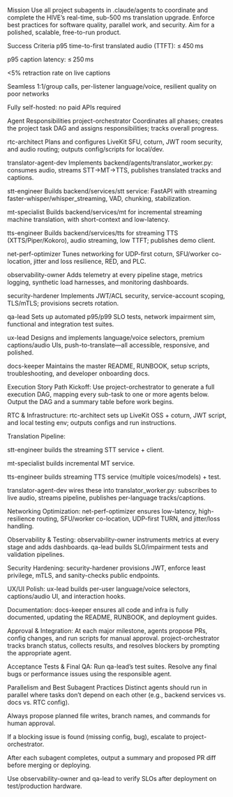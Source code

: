 Mission
Use all project subagents in .claude/agents to coordinate and complete the HIVE’s real-time, sub-500 ms translation upgrade. Enforce best practices for software quality, parallel work, and security. Aim for a polished, scalable, free-to-run product.

Success Criteria
p95 time-to-first translated audio (TTFT): ≤ 450 ms

p95 caption latency: ≤ 250 ms

<5% retraction rate on live captions

Seamless 1:1/group calls, per-listener language/voice, resilient quality on poor networks

Fully self-hosted: no paid APIs required

Agent Responsibilities
project-orchestrator
Coordinates all phases; creates the project task DAG and assigns responsibilities; tracks overall progress.

rtc-architect
Plans and configures LiveKit SFU, coturn, JWT room security, and audio routing; outputs config/scripts for local/dev.

translator-agent-dev
Implements backend/agents/translator_worker.py: consumes audio, streams STT→MT→TTS, publishes translated tracks and captions.

stt-engineer
Builds backend/services/stt service: FastAPI with streaming faster-whisper/whisper_streaming, VAD, chunking, stabilization.

mt-specialist
Builds backend/services/mt for incremental streaming machine translation, with short-context and low-latency.

tts-engineer
Builds backend/services/tts for streaming TTS (XTTS/Piper/Kokoro), audio streaming, low TTFT; publishes demo client.

net-perf-optimizer
Tunes networking for UDP-first coturn, SFU/worker co-location, jitter and loss resilience, RED, and PLC.

observability-owner
Adds telemetry at every pipeline stage, metrics logging, synthetic load harnesses, and monitoring dashboards.

security-hardener
Implements JWT/ACL security, service-account scoping, TLS/mTLS; provisions secrets rotation.

qa-lead
Sets up automated p95/p99 SLO tests, network impairment sim, functional and integration test suites.

ux-lead
Designs and implements language/voice selectors, premium captions/audio UIs, push-to-translate—all accessible, responsive, and polished.

docs-keeper
Maintains the master README, RUNBOOK, setup scripts, troubleshooting, and developer onboarding docs.

Execution Story Path
Kickoff:
Use project-orchestrator to generate a full execution DAG, mapping every sub-task to one or more agents below.
Output the DAG and a summary table before work begins.

RTC & Infrastructure:
rtc-architect sets up LiveKit OSS + coturn, JWT script, and local testing env; outputs configs and run instructions.

Translation Pipeline:

stt-engineer builds the streaming STT service + client.

mt-specialist builds incremental MT service.

tts-engineer builds streaming TTS service (multiple voices/models) + test.

translator-agent-dev wires these into translator_worker.py: subscribes to live audio, streams pipeline, publishes per-language tracks/captions.

Networking Optimization:
net-perf-optimizer ensures low-latency, high-resilience routing, SFU/worker co-location, UDP-first TURN, and jitter/loss handling.

Observability & Testing:
observability-owner instruments metrics at every stage and adds dashboards.
qa-lead builds SLO/impairment tests and validation pipelines.

Security Hardening:
security-hardener provisions JWT, enforce least privilege, mTLS, and sanity-checks public endpoints.

UX/UI Polish:
ux-lead builds per-user language/voice selectors, captions/audio UI, and interaction hooks.

Documentation:
docs-keeper ensures all code and infra is fully documented, updating the README, RUNBOOK, and deployment guides.

Approval & Integration:
At each major milestone, agents propose PRs, config changes, and run scripts for manual approval.
project-orchestrator tracks branch status, collects results, and resolves blockers by prompting the appropriate agent.

Acceptance Tests & Final QA:
Run qa-lead’s test suites. Resolve any final bugs or performance issues using the responsible agent.

Parallelism and Best Subagent Practices
Distinct agents should run in parallel where tasks don’t depend on each other (e.g., backend services vs. docs vs. RTC config).

Always propose planned file writes, branch names, and commands for human approval.

If a blocking issue is found (missing config, bug), escalate to project-orchestrator.

After each subagent completes, output a summary and proposed PR diff before merging or deploying.

Use observability-owner and qa-lead to verify SLOs after deployment on test/production hardware.